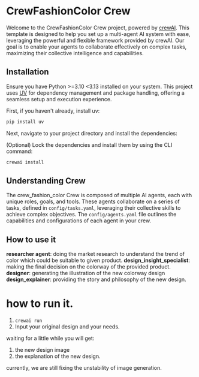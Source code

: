 # CrewFashionColor Crew

Welcome to the CrewFashionColor Crew project, powered by [crewAI](https://crewai.com). This template is designed to help you set up a multi-agent AI system with ease, leveraging the powerful and flexible framework provided by crewAI. Our goal is to enable your agents to collaborate effectively on complex tasks, maximizing their collective intelligence and capabilities.

## Installation

Ensure you have Python >=3.10 <3.13 installed on your system. This project uses [UV](https://docs.astral.sh/uv/) for dependency management and package handling, offering a seamless setup and execution experience.

First, if you haven't already, install uv:

```bash
pip install uv
```

Next, navigate to your project directory and install the dependencies:

(Optional) Lock the dependencies and install them by using the CLI command:
```bash
crewai install
```
## Understanding  Crew

The crew_fashion_color Crew is composed of multiple AI agents, each with unique roles, goals, and tools. These agents collaborate on a series of tasks, defined in `config/tasks.yaml`, leveraging their collective skills to achieve complex objectives. The `config/agents.yaml` file outlines the capabilities and configurations of each agent in your crew.


## How to use it
**researcher agent**: doing the market research to understand the trend of color which could be suitable to given product. 
**design_insight_specialist**: making the final decision on the colorway of the provided product.   
**designer**: generating the illustration of the new colorway design  
**design_explainer**: providing the story and philosophy of the new design.

# how to run it. 
1. `crewai run`
2. Input your original design and your needs.   

waiting for a little while you will get:  
1. the new design image  
2. the explanation of the new design.


currently, we are still fixing the unstability of image generation.   
